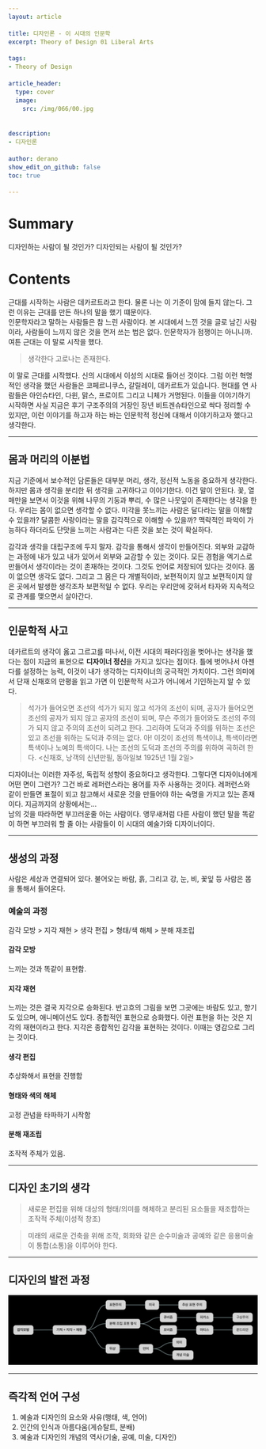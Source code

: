 ```yaml
---
layout: article

title: 디자인론 - 이 시대의 인문학
excerpt: Theory of Design 01 Liberal Arts 

tags: 
- Theory of Design

article_header:
  type: cover
  image:
    src: /img/066/00.jpg


description: 
- 디자인론

author: derano
show_edit_on_github: false
toc: true

--- 
```

# Summary
디자인하는 사람이 될 것인가? 디자인되는 사람이 될 것인가?
  
# Contents
근대를 시작하는 사람은 데카르트라고 한다. 물론 나는 이 기준이 맘에 들지 않는다. 그런 이유는 근대를 만든 하나의 말을 했기 떄문이다.  
인문학자라고 말하는 사람들은 참 느린 사람이다. 본 시대에서 느낀 것을 글로 남긴 사람이라, 사람들이 느끼지 않은 것을 먼저 쓰는 법은 없다. 인문학자가 점쟁이는 아니니까. 여튼 근대는 이 말로 시작을 했다. 
> 생각한다 고로나는 존재한다.
  
이 말로 근대를 시작했다. 신의 시대에서 이성의 시대로 들어선 것이다. 그럼 이런 혁명적인 생각을 했던 사람들은 코페르니쿠스, 갈릴레이, 데카르트가 있습니다. 현대를 연 사람들은 아인슈타인, 다윈, 맑스, 프로이트 그리고 니체가 거명된다. 이들을 이야기하기 시작하면 사실 지금은 후기 구조주의의 거장인 장년 비트겐슈타인으로 싹다 정리할 수 있지만, 이런 이야기를 하고자 하는 바는 인문학적 정신에 대해서 이야기하고자 했다고 생각한다.
  
---  
## 몸과 머리의 이분법
지금 기준에서 보수적인 담론들은 대부분 머리, 생각, 정신적 노동을 중요하게 생각한다. 하지만 몸과 생각을 분리한 뒤 생각을 고귀하다고 이야기한다. 이건 말이 안된다. 꽃, 열매만을 보면서 이것을 위해 나무의 기둥과 뿌리, 수 많은 나뭇잎이 존재한다는 생각을 한다. 우리는 몸이 없으면 생각할 수 없다. 미각을 못느끼는 사람은 달다라는 말을 이해할 수 있을까? 달콤한 사랑이라는 말을 감각적으로 이해할 수 있을까? 맥락적인 파악이 가능하다 하더라도 단맛을 느끼는 사람과는 다른 것을 보는 것이 확실하다.  
  
감각과 생각을 대립구조에 두지 말자. 감각을 통해서 생각이 만들어진다. 외부와 교감하는 과정에 내가 있고 내가 있어서 외부와 교감할 수 있는 것이다. 모든 경험을 엑기스로 만들어서 생각이라는 것이 존재하는 것이다. 그것도 언어로 저장되어 있다는 것이다. 몸이 없으면 생각도 없다. 그리고 그 몸은 다 개별적이라, 보편적이지 않고 보편적이지 않은 곳에서 발생한 생각조차 보편적일 수 없다. 우리는 우리안에 갖혀서 타자와 지속적으로 관계를 맺으면서 살아간다. 


---
## 인문학적 사고
데카르트의 생각이 옳고 그르고를 떠나서, 이전 시대의 패러다임을 벗어나는 생각을 했다는 점이 지금의 표현으로 **디자이너 정신**을 가지고 있다는 점이다. 틀에 벗어나서 아젠다를 설정하는 능력, 이것이 내가 생각하는 디자이너의 궁극적인 가치이다. 그런 의미에서 단재 신채호의 만평을 읽고 가면 이 인문학적 사고가 어니에서 기인하는지 알 수 있다.  
> 석가가 들어오면 조선의 석가가 되지 않고 석가의 조선이 되며, 공자가 들어오면 조선의 공자가 되지 않고 공자의 조선이 되며, 무슨 주의가 들어와도 조선의 주의가 되지 않고 주의의 조선이 되려고 한다. 그리하여 도덕과 주의를 위하는 조선은 있고 조선을 위하는 도덕과 주의는 없다. 아! 이것이 조선의 특색이냐, 특색이라면 특색이나 노예의 특색이다. 나는 조선의 도덕과 조선의 주의를 위하여 곡하려 한다. <신채호, 낭객의 신년만필, 동아일보 1925년 1월 2일>
  
디자이너는 이러한 자주성, 독립적 성향이 중요하다고 생각한다. 그렇다면 디자이너에게 어떤 면이 그런가? 그건 바로 레퍼런스라는 용어를 자주 사용하는 것이다. 레퍼런스와 같이 만들면 표절이 되고 참고해서 새로운 것을 만들어야 하는 숙명을 가지고 있는 존재이다. 지금까지의 상황에서는...  
남의 것을 따라하면 부끄러운줄 아는 사람이다. 앵무새처럼 다른 사람이 했던 말을 똑같이 하면 부끄러워 할 줄 아는 사람들이 이 시대의 예술가와 디자이너이다. 
  
 
---
## 생성의 과정
사람은 세상과 연결되어 있다. 불어오는 바람, 흙, 그리고 강, 눈, 비, 꽃잎 등 사람은 몸을 통해서 들어온다.  
  
### 예술의 과정
감각 모방 > 지각 재현 > 생각 편집 > 형태/색 해체 > 분해 재조립
  
#### 감각 모방
느끼는 것과 똑같이 표현함.

#### 지각 재현
느끼는 것은 결국 지각으로 승화된다. 반고흐의 그림을 보면 그곳에는 바람도 있고, 향기도 있으며, 애니메이션도 있다. 종합적인 표현으로 승화했다. 이런 표현을 하는 것은 지각의 재현이라고 한다. 지각은 종합적인 감각을 표현하는 것이다. 이때는 영감으로 그리는 것이다.
  
#### 생각 편집
추상화해서 표현을 진행함
  
#### 형태와 색의 해체
고정 관념을 타파하기 시작함
  
#### 분해 재조립
조작적 주체가 있음. 

---
## 디자인 초기의 생각
> 새로운 편집을 위해 대상의 형태/의미를 해체하고 분리된 요소들을 재조합하는 조작적 주체(이성적 창조)
  
> 미래의 새로운 건축을 위해 조작, 회화와 같은 순수미술과 공예와 같은 응용미술이 통합(소통)을 이루어야 한다. 
  
---
## 디자인의 발전 과정
![분화과정](/img/066/01.png "분화과정")

---
## 즉각적 언어 구성
1. 예술과 디자인의 요소와 사유(행태, 색, 언어)
2. 인간의 인식과 아름다움(게슈탈트, 분배)
3. 예술과 디자인의 개념의 역사(기술, 공예, 미술, 디자인)